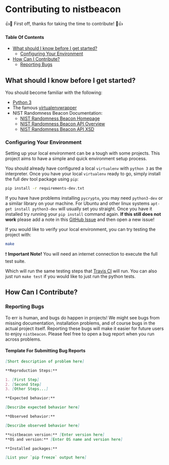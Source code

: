# Contributing to nistbeacon

:+1::tada: First off, thanks for taking the time to contribute! :tada::+1:

#### Table Of Contents

- [What should I know before I get started?](#what-should-i-know-before-i-get-started)
  - [Configuring Your Environment](#configuring-your-environment)
- [How Can I Contribute?](#how-can-i-contribute)
  - [Reporting Bugs](#reporting-bugs)
  
## What should I know before I get started?

You should become familiar with the following:

- [Python 3](https://docs.python.org/3/)
- The famous [virtualenvwrapper](https://virtualenvwrapper.readthedocs.org/en/latest/)
- NIST Randomness Beacon Documentation:
  - [NIST Randomness Beacon Homepage](http://www.nist.gov/itl/csd/ct/nist_beacon.cfm)
  - [NIST Randomness Beacon API Overview](https://beacon.nist.gov/home)
  - [NIST Randomness Beacon API XSD](https://beacon.nist.gov/record/0.1/beacon-0.1.0.xsd)

### Configuring Your Environment

Setting up your local environment can be a tough with some projects. This project aims
to have a simple and quick environment setup process.

You should already have configured a local `virtualenv` with `python 3` as the interpreter.
Once you have your local `virtualenv` ready to go, simply install the full dev tool package using `pip`:

```bash
pip install -r requirements-dev.txt
```

If you have have problems installing `pycrypto`, you may need `python3-dev` or a similar library on your
machine. For Ubuntu and other linux systems `apt-get install python3-dev` will usually set you straight.
Once you have it installed try running your `pip install` command again. **If this still does not work**
please add a note in this [GitHub Issue](https://github.com/urda/nistbeacon/issues/4) and then open
a new issue!

If you would like to verify your local environment, you can try testing the project with:

```bash
make
```

:heavy_exclamation_mark: **Important Note!** You will need an internet connection to
execute the full test suite.

Which will run the same testing steps that [Travis CI](https://travis-ci.org/urda/nistbeacon)
will run. You can also just run `make test` if you would like to just run the python tests.

## How Can I Contribute?

### Reporting Bugs

To err is human, and bugs do happen in projects! We might see bugs from missing documentation,
installation problems, and of course bugs in the actual project itself. Reporting these bugs
will make it easier for future users to enjoy `nistbeacon`. Please feel free to open a bug
report when you run across problems.

#### Template For Submitting Bug Reports

```markdown
[Short description of problem here]

**Reproduction Steps:**

1. [First Step]
2. [Second Step]
3. [Other Steps...]

**Expected behavior:**

[Describe expected behavior here]

**Observed behavior:**

[Describe observed behavior here]

**nistbeacon version:** [Enter version here]
**OS and version:** [Enter OS name and version here]

**Installed packages:**

[List your `pip freeze` output here]

```


